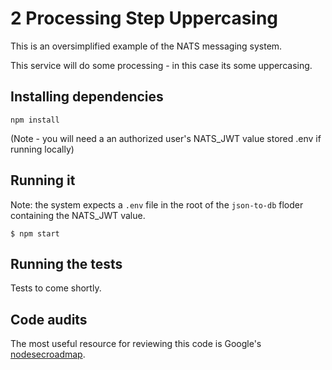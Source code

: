 # 2 Processing Step Uppercasing

This is an oversimplified example of the NATS messaging system.

This service will do some processing - in this case its some uppercasing.

## Installing dependencies

```
npm install
```
(Note - you will need a an authorized user's NATS_JWT value stored .env if running locally)
## Running it

Note: the system expects a `.env` file in the root of the `json-to-db` floder containing the NATS_JWT value.
```
$ npm start 
```

## Running the tests
<!-- 
```
npm t
``` -->
Tests to come shortly.

## Code audits

The most useful resource for reviewing this code is Google's [nodesecroadmap](https://github.com/google/node-sec-roadmap).
